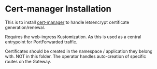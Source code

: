 # Cert-manager Installation

This is to install [cert-manager](https://cert-manager.io/) to handle letsencrypt certificate generation/renewal.

Requires the web-ingress Kustomization. As this is used as a central entrypoint for PortForwarded traffic.

Certificates should be created in the namespace / application they belong with. NOT in this folder.
The operator handles auto-creation of specific routes on the Gateway.